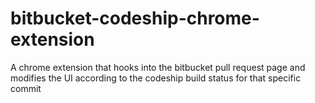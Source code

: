 # bitbucket-codeship-chrome-extension
A chrome extension that hooks into the bitbucket pull request page and modifies the UI according to the codeship build status for that specific commit
